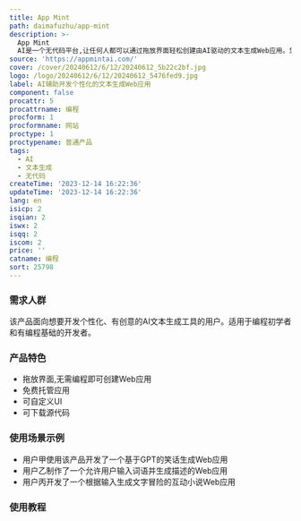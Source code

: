 ```yaml
---
title: App Mint
path: daimafuzhu/app-mint
description: >-
  App Mint
  AI是一个无代码平台,让任何人都可以通过拖放界面轻松创建由AI驱动的文本生成Web应用。您可以制作描述生成器、笑话生成器等创意工具,激发想象力。该产品提供免费托管、可自定义的UI、下载源代码等功能。
source: 'https://appmintai.com/'
cover: /cover/20240612/6/12/20240612_5b22c2bf.jpg
logo: /logo/20240612/6/12/20240612_5476fed9.jpg
label: AI辅助开发个性化的文本生成Web应用
component: false
procattr: 5
procattrname: 编程
procform: 1
procformname: 网站
proctype: 1
proctypename: 普通产品
tags:
  - AI
  - 文本生成
  - 无代码
createTime: '2023-12-14 16:22:36'
updateTime: '2023-12-14 16:22:36'
lang: en
isicp: 2
isqian: 2
iswx: 2
isqq: 2
iscom: 2
price: ''
catname: 编程
sort: 25798
---
```




### 需求人群
该产品面向想要开发个性化、有创意的AI文本生成工具的用户。适用于编程初学者和有编程基础的开发者。

### 产品特色
- 拖放界面,无需编程即可创建Web应用
- 免费托管应用
- 可自定义UI
- 可下载源代码

### 使用场景示例
- 用户甲使用该产品开发了一个基于GPT的笑话生成Web应用
- 用户乙制作了一个允许用户输入词语并生成描述的Web应用
- 用户丙开发了一个根据输入生成文字冒险的互动小说Web应用

### 使用教程


  
